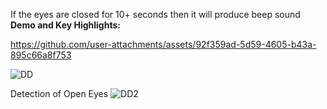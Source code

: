 If the eyes are closed for 10+ seconds then it will produce beep sound
**Demo and Key Highlights:**

https://github.com/user-attachments/assets/92f359ad-5d59-4605-b43a-895c66a8f753



![DD](https://github.com/user-attachments/assets/6bd6e0cc-323a-4fd8-9814-c8debc750988)



Detection of Open Eyes
![DD2](https://github.com/user-attachments/assets/520f8d9d-6c93-4fd9-b02a-1c793b8f926d)
